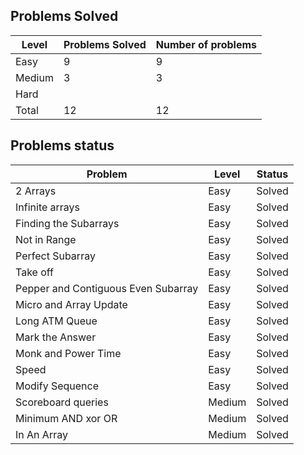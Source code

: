 Problems Solved
---
|Level|Problems Solved|Number of problems|
|-----|---------------|------------------|
|Easy|9|9|
|Medium|3|3|
|Hard|
|Total|12|12|

Problems status
---
|Problem|Level|Status|
|-------|-----|------|
|2 Arrays|Easy|Solved|
|Infinite arrays|Easy|Solved|
|Finding the Subarrays|Easy|Solved|
|Not in Range|Easy|Solved|
|Perfect Subarray|Easy|Solved|
|Take off|Easy|Solved|
|Pepper and Contiguous Even Subarray <Debugging>|Easy|Solved|
|Micro and Array Update|Easy|Solved|
|Long ATM Queue|Easy|Solved|
|Mark the Answer|Easy|Solved|
|Monk and Power Time|Easy|Solved|
|Speed|Easy|Solved|
|Modify Sequence|Easy|Solved|
|Scoreboard queries|Medium|Solved|
|Minimum AND xor OR|Medium|Solved|
|In An Array|Medium|Solved|
